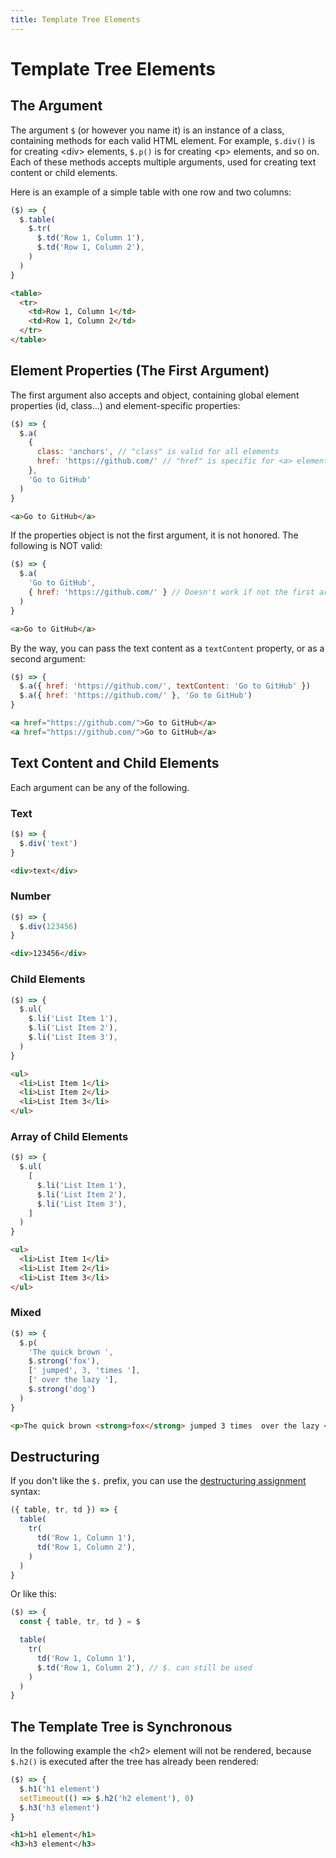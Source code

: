 ```yaml
---
title: Template Tree Elements
---
```


# Template Tree Elements

## The Argument

The argument `$` (or however you name it) is an instance of a class, containing
methods for each valid HTML element. For example, `$.div()` is for creating
\<div\> elements, `$.p()` is for creating \<p\> elements, and so on. Each of
these methods accepts multiple arguments, used for creating text content or
child elements.

Here is an example of a simple table with one row and two columns:

```js
($) => {
  $.table(
    $.tr(
      $.td('Row 1, Column 1'),
      $.td('Row 1, Column 2'),
    )
  )
}
```
```html
<table>
  <tr>
    <td>Row 1, Column 1</td>
    <td>Row 1, Column 2</td>
  </tr>
</table>
```

## Element Properties (The First Argument)

The first argument also accepts and object, containing global element properties
(id, class...) and element-specific properties:
```js
($) => {
  $.a(
    {
      class: 'anchors', // "class" is valid for all elements
      href: 'https://github.com/' // "href" is specific for <a> elements
    },
    'Go to GitHub'
  )
}
```
```html
<a>Go to GitHub</a>
```

If the properties object is not the first argument, it is not honored.
The following is NOT valid:

```js
($) => {
  $.a(
    'Go to GitHub',
    { href: 'https://github.com/' } // Doesn't work if not the first argument!
  )
}
```
```html
<a>Go to GitHub</a>
```

By the way, you can pass the text content as a `textContent` property,
or as a second argument:

```js
($) => {
  $.a({ href: 'https://github.com/', textContent: 'Go to GitHub' })
  $.a({ href: 'https://github.com/' }, 'Go to GitHub')
}
```
```html
<a href="https://github.com/">Go to GitHub</a>
<a href="https://github.com/">Go to GitHub</a>
```

## Text Content and Child Elements

Each argument can be any of the following.

### Text

```js
($) => {
  $.div('text')
}
```
```html
<div>text</div>
```

### Number

```js
($) => {
  $.div(123456)
}
```
```html
<div>123456</div>
```

### Child Elements

```js
($) => {
  $.ul(
    $.li('List Item 1'),
    $.li('List Item 2'),
    $.li('List Item 3'),
  )
}
```
```html
<ul>
  <li>List Item 1</li>
  <li>List Item 2</li>
  <li>List Item 3</li>
</ul>
```

### Array of Child Elements

```js
($) => {
  $.ul(
    [
      $.li('List Item 1'),
      $.li('List Item 2'),
      $.li('List Item 3'),
    ]
  )
}
```
```html
<ul>
  <li>List Item 1</li>
  <li>List Item 2</li>
  <li>List Item 3</li>
</ul>
```

### Mixed

```js
($) => {
  $.p(
    'The quick brown ',
    $.strong('fox'),
    [' jumped', 3, 'times '],
    [' over the lazy '],
    $.strong('dog')
  )
}
```
```html
<p>The quick brown <strong>fox</strong> jumped 3 times  over the lazy <strong>dog</strong></p>
```

## Destructuring

If you don't like the `$.` prefix, you can use the
[destructuring assignment](https://developer.mozilla.org/docs/Web/JavaScript/Reference/Operators/Destructuring_assignment)
syntax:

```js
({ table, tr, td }) => {
  table(
    tr(
      td('Row 1, Column 1'),
      td('Row 1, Column 2'),
    )
  )
}
```

Or like this:
```js
($) => {
  const { table, tr, td } = $

  table( 
    tr(
      td('Row 1, Column 1'),
      $.td('Row 1, Column 2'), // $. can still be used
    )
  )
}
```

## The Template Tree is Synchronous

In the following example the \<h2\> element will not be rendered,
because `$.h2()` is executed after the tree has already been rendered:
```js
($) => {
  $.h1('h1 element')
  setTimeout(() => $.h2('h2 element'), 0)
  $.h3('h3 element')
}
```
```html
<h1>h1 element</h1>
<h3>h3 element</h3>
```
